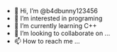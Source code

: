- 👋 Hi, I’m @b4dbunny123456
- 👀 I’m interested in programing 
- 🌱 I’m currently learning C++
- 💞️ I’m looking to collaborate on ...
- 📫 How to reach me ...

<!---
b4dbunny123456/b4dbunny123456 is a ✨ special ✨ repository because its `README.md` (this file) appears on your GitHub profile.
You can click the Preview link to take a look at your changes.
--->
